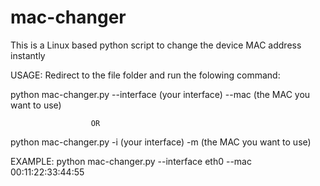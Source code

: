 # mac-changer
This is a Linux based python script to change the device MAC address instantly

USAGE:
Redirect to the file folder and run the folowing command:


python mac-changer.py --interface (your interface) --mac (the MAC you want to use)


                      OR

python mac-changer.py -i (your interface) -m (the MAC you want to use)


EXAMPLE: python mac-changer.py --interface eth0 --mac 00:11:22:33:44:55
